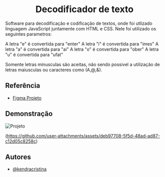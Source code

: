 <h1 align="center">Decodificador de texto</h1>

Software para decodificação e codificação de textos, onde foi utlizado linguagem JavaScript juntamente com HTML e CSS. Nele foi utilizado os seguintes parametros:

A letra "e" é convertida para "enter"
A letra "i" é convertida para "imes"
A letra "a" é convertida para "ai"
A letra "o" é convertida para "ober"
A letra "u" é convertida para "ufat"

Somente letras minusculas são aceitas, não sendo possivel a utilização de letras maiusculas ou caracteres como (A,@,&).



## Referência

 - [Figma Projeto](https://www.figma.com/design/tvFEYhVfZTjdJ5P24RGV21/Alura-Challenge---Desafio-1---L%C3%B3gica?node-id=0-1&t=Kz4maIZGVFkK0kyQ-0)
 

## Demonstração
![Projeto](https://github.com/user-attachments/assets/cce89506-99b6-4e98-86b9-c9365f960f9f)


(https://github.com/user-attachments/assets/deb97708-5f5d-48ad-ad87-c12d05c8258c)





## Autores

- [@kendracristina](https://www.linkedin.com/in/kendra-cristina/)
